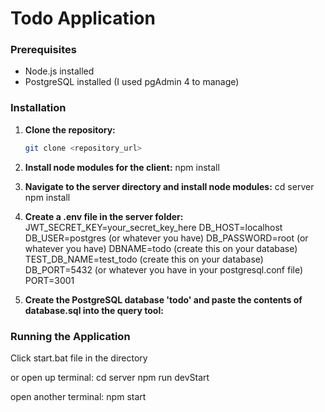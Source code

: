 # Todo Application

### Prerequisites

- Node.js installed
- PostgreSQL installed (I used pgAdmin 4 to manage)

### Installation

1. **Clone the repository:**
   ```bash
   git clone <repository_url>

2. **Install node modules for the client:**
npm install

3. **Navigate to the server directory and install node modules:**
cd server
npm install

4. **Create a .env file in the server folder:**
JWT_SECRET_KEY=your_secret_key_here
DB_HOST=localhost
DB_USER=postgres (or whatever you have)
DB_PASSWORD=root (or whatever you have)
DBNAME=todo (create this on your database)
TEST_DB_NAME=test_todo (create this on your database)
DB_PORT=5432 (or whatever you have in your postgresql.conf file)
PORT=3001

5. **Create the PostgreSQL database 'todo' and paste the contents of database.sql into the query tool:**

### Running the Application

Click start.bat file in the directory

or open up terminal:
cd server
npm run devStart

open another terminal:
npm start